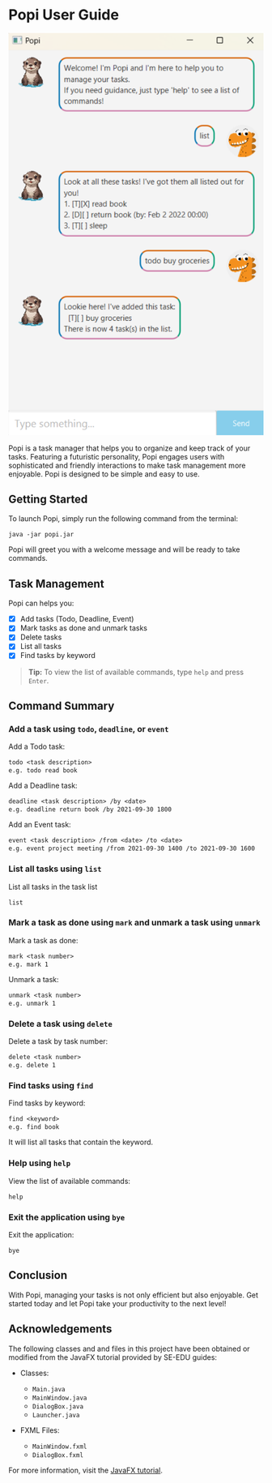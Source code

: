 # Popi User Guide

![Popi](Ui.png)

Popi is a task manager that helps you to organize and keep track of your tasks.
Featuring a futuristic personality, Popi engages users with sophisticated and friendly interactions 
to make task management more enjoyable.
Popi is designed to be simple and easy to use.

## Getting Started

To launch Popi, simply run the following command from the terminal:

```
java -jar popi.jar
```

Popi will greet you with a welcome message and will be ready to take commands.

## Task Management

Popi can helps you:
- [x] Add tasks (Todo, Deadline, Event)
- [x] Mark tasks as done and unmark tasks
- [x] Delete tasks
- [x] List all tasks
- [x] Find tasks by keyword

>**Tip:**
> To view the list of available commands, type `help` and press `Enter`.

## Command Summary

### Add a task using `todo`, `deadline`, or `event`
Add a Todo task:
```
todo <task description>
e.g. todo read book
```

Add a Deadline task:
```
deadline <task description> /by <date>
e.g. deadline return book /by 2021-09-30 1800
```

Add an Event task:
```
event <task description> /from <date> /to <date>
e.g. event project meeting /from 2021-09-30 1400 /to 2021-09-30 1600
```

### List all tasks using `list`
List all tasks in the task list
```
list
```

### Mark a task as done using `mark` and unmark a task using `unmark`
Mark a task as done:
```
mark <task number>
e.g. mark 1
```

Unmark a task:
```
unmark <task number>
e.g. unmark 1
```

### Delete a task using `delete`
Delete a task by task number:
```
delete <task number>
e.g. delete 1
```

### Find tasks using `find`
Find tasks by keyword:
```
find <keyword>
e.g. find book
```
It will list all tasks that contain the keyword.

### Help using `help`
View the list of available commands:
```
help
```

### Exit the application using `bye`
Exit the application:
```
bye
```

## Conclusion
With Popi, managing your tasks is not only efficient but also enjoyable. 
Get started today and let Popi take your productivity to the next level!

## Acknowledgements
The following classes and and files in this project have been obtained or modified from the JavaFX tutorial provided by SE-EDU guides:

- Classes:
    - `Main.java`
    - `MainWindow.java`
    - `DialogBox.java`
    - `Launcher.java`

- FXML Files:
    - `MainWindow.fxml`
    - `DialogBox.fxml`

For more information, visit the [JavaFX tutorial](https://se-education.org/guides/tutorials/javaFx.html).


